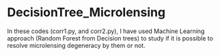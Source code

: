 # DecisionTree_Microlensing

In these codes (corr1.py, and corr2.py), I have used Machine Learning approach (Random Forest from Decision trees) to study if it is possible to resolve 
microlensing degeneracy by them or not.

